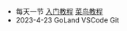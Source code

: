 * 每天一节
[入门教程](https://www.zhihu.com/question/466080367/answer/2304713833)
[菜鸟教程](https://www.runoob.com/go/go-tutorial.html)
* 2023-4-23
GoLand
VSCode
Git
